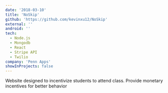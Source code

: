 ```yaml
---
date: '2018-03-10'
title: 'NoSkip'
github: 'https://github.com/kevinxu12/NoSkip'
external: ''
android: ''
tech:
  - Node.js
  - Mongodb
  - React
  - Stripe API
  - Twilio
company: 'Penn Apps'
showInProjects: false
---
```


Website designed to incentivize students to attend class. Provide monetary incentives for better behavior
